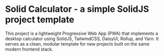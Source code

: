 # Solid Calculator - a simple SolidJS project template
This project is a lightweight Progressive Web App (PWA) that implements a desktop calculator using SolidJS, TailwindCSS, DaisyUI, Rollup, and Yarn. It serves as a clean, modular template for new projects built on the same modern frontend stack.
